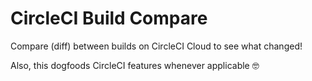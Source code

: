 # CircleCI Build Compare

Compare (diff) between builds on CircleCI Cloud to see what changed!

Also, this dogfoods CircleCI features whenever applicable :nerd_face:
